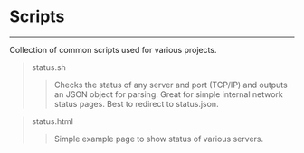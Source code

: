 # Scripts

---

Collection of common scripts used for various projects.

> status.sh
>> Checks the status of any server and port (TCP/IP) and outputs an JSON object for parsing. Great for simple internal network status pages. Best to redirect to status.json.

> status.html
>> Simple example page to show status of various servers.
